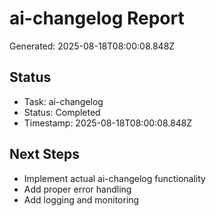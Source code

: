 # ai-changelog Report

Generated: 2025-08-18T08:00:08.848Z

## Status
- Task: ai-changelog
- Status: Completed
- Timestamp: 2025-08-18T08:00:08.848Z

## Next Steps
- Implement actual ai-changelog functionality
- Add proper error handling
- Add logging and monitoring
